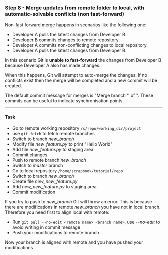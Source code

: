 ### Step 8 - Merge updates from remote folder to local, with automatic-solvable conflicts (non fast-forward)

Non-fast forward merge happens in scenarios like the following one:

- Developer A pulls the latest changes from Developer B.
- Developer B commits changes to remote repository.
- Developer A commits non-conflicting changes to local repository.
- Developer A pulls the latest changes from Developer B.

In this scenario Git is **unable to fast-forward** the changes from Developer B because Developer A also has made changes.

When this happens, Git will attempt to auto-merge the changes. If no conflicts exist then the merge will be completed and a new commit will be created.

The default commit message for merges is "Merge branch '' of ". These commits can be useful to indicate synchronisation points.

---

#### Task

- Go to remote working repository `/s/repo/working_dir/project`
- use `git fetch` to fetch remote branches
- Switch to branch *new_branch*
- Modify file *new_feature.py* to print "Hello World"
- Add file *new_feature.py* to staging area 
- Commit changes
- Push to remote branch *new_branch*
- Switch to *master* branch
- Go to local repository `/home/scrapbook/tutorial/repo`
- Switch to branch *new_branch*
- Create file *new_new_feature.py*
- Add *new_new_feature.py* to staging area 
- Commit modification

If you try to push to *new_branch* Git will throw an error.
This is because there are modifications in remote *new_branch* you have not in local branch.
Therefore you need first to align local with remote:

- Run `git pull --no-edit <remote name> <branch name>`, use *--no-edit* to avoid writing in commit message
- Push your modifications to remote branch

Now your branch is aligned with remote and you have pushed your modifications

